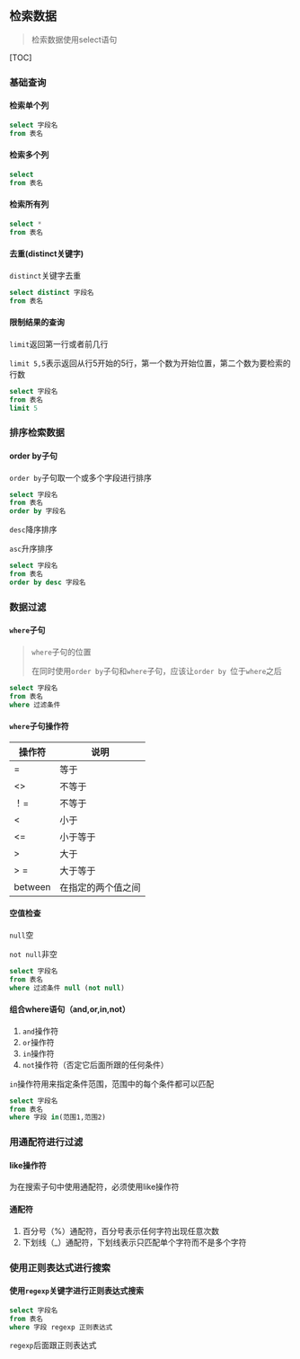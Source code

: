 ## 检索数据

> 检索数据使用select语句

[TOC]

### 基础查询

#### 检索单个列

```SQL
select 字段名
from 表名
```

#### 检索多个列

```SQL
select 
from 表名
```

#### 检索所有列

```SQL
select *
from 表名
```

#### 去重(distinct关键字)

`distinct`关键字去重

```SQL
select distinct 字段名
from 表名
```

#### 限制结果的查询

`limit`返回第一行或者前几行

`limit 5,5`表示返回从行5开始的5行，第一个数为开始位置，第二个数为要检索的行数

```SQL
select 字段名
from 表名
limit 5
```

### 排序检索数据

#### order by子句

`order by`子句取一个或多个字段进行排序

```SQL
select 字段名
from 表名
order by 字段名
```

`desc`降序排序

`asc`升序排序

```SQL
select 字段名
from 表名
order by desc 字段名
```

### 数据过滤

#### `where`子句

> `where`子句的位置
>
> 在同时使用`order by`子句和`where`子句，应该让`order by `位于`where`之后

```SQL
select 字段名
from 表名
where 过滤条件
```

#### `where`子句操作符

| 操作符  | 说明               |
| ------- | ------------------ |
| =       | 等于               |
| <>      | 不等于             |
| ！=     | 不等于             |
| <       | 小于               |
| <=      | 小于等于           |
| >       | 大于               |
| > =     | 大于等于           |
| between | 在指定的两个值之间 |

#### 空值检查

`null`空

`not null`非空

```SQL
select 字段名
from 表名
where 过滤条件 null (not null)
```

#### 组合where语句（and,or,in,not）

1. `and`操作符
2. `or`操作符
3. `in`操作符
4. `not`操作符（否定它后面所跟的任何条件）

`in`操作符用来指定条件范围，范围中的每个条件都可以匹配

```SQL
select 字段名
from 表名
where 字段 in(范围1,范围2)
```

### 用通配符进行过滤

#### like操作符

为在搜索子句中使用通配符，必须使用like操作符

#### 通配符

1. 百分号（%）通配符，百分号表示任何字符出现任意次数
2. 下划线（_）通配符，下划线表示只匹配单个字符而不是多个字符

### 使用正则表达式进行搜索

#### 使用`regexp`关键字进行正则表达式搜索

```SQL
select 字段名
from 表名
where 字段 regexp 正则表达式
```

`regexp`后面跟正则表达式

